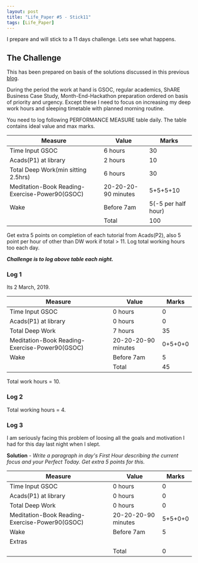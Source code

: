 ```yaml
---
layout: post
title: "Life_Paper #5 - Stick11"
tags: [Life_Paper]
---
```

I prepare and will stick to a 11 days challenge. Lets see what happens.

## The Challenge
This has been prepared on basis of the solutions discussed in this previous [blog](https://codekaust.github.io/2019/02/27/Life_Paper-Review-and-Strategize.html).

During the period the work at hand is GSOC, regular academics, ShARE Business Case Study, Month-End-Hackathon preparation ordered on basis of priority and urgency. Except these I need to focus on increasing my deep work hours and sleeping timetable with planned morning routine.

You need to log following PERFORMANCE MEASURE table daily. The table contains ideal value and max marks.

|Measure|Value|Marks|
|-|-|-|
|Time Input GSOC|6 hours|30|
|Acads(P1) at library|2 hours|10|
|Total Deep Work(min sitting 2.5hrs)|6 hours|30|
|Meditation-Book Reading-Exercise-Power90(GSOC)|20-20-20-90 minutes|5+5+5+10|
|Wake|Before 7am|5(-5 per half hour)|
||Total|100|

Get extra 5 points on completion of each tutorial from Acads(P2), also 5 point per hour of other than DW work if total > 11. Log total working hours too each day.

***Challenge is to log above table each night.***

### Log 1
Its 2 March, 2019.

|Measure|Value|Marks|
|-|-|-|
|Time Input GSOC|0 hours|0|
|Acads(P1) at library|0 hours|0|
|Total Deep Work|7 hours|35|
|Meditation-Book Reading-Exercise-Power90(GSOC)|20-20-20-90 minutes|0+5+0+0|
|Wake|Before 7am|5|
||Total|45|

Total work hours = 10.

### Log 2
Total working hours = 4.
### Log 3
I am seriously facing this problem of loosing all the goals and motivation I had for this day last night when I slept.

**Solution** - *Write a paragraph in day's First Hour describing the current focus and your Perfect Today. Get extra 5 points for this.*

|Measure|Value|Marks|
|-|-|-|
|Time Input GSOC|0 hours|0|
|Acads(P1) at library|0 hours|0|
|Total Deep Work|0 hours|0|
|Meditation-Book Reading-Exercise-Power90(GSOC)|20-20-20-90 minutes|5+5+0+0|
|Wake|Before 7am|5|
|Extras|||
||Total|0|
